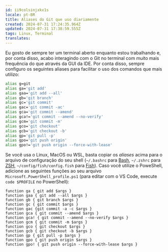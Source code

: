 ```yaml
---
id: ii9colsinjxkx1s
locale: pt-BR
title: Aliases do Git que uso diariamente
created: 2024-07-31 17:24:35.964Z
updated: 2024-07-31 17:38:59.555Z
tags: Linux, Terminal
translates: 
---
```

Eu gosto de sempre ter um terminal aberto enquanto estou trabalhando e, por conta disso, acabo interagindo com o Git no terminal com muito mais frequência do que através da GUI da IDE. Por conta disso, sempre configuro os seguintes aliases para facilitar o uso dos comandos que mais utilizo:

```bash
alias g=git
alias ga='git add'
alias gaa='git add --all'
alias gb='git branch'
alias gc='git commit'
alias gac='git commit -ac'
alias gca='git commit --amend'
alias gca!='git commit --amend --no-verify'
alias gcm='git commit -m'
alias gco='git checkout'
alias gcb='git checkout -b'
alias gp='git pull -p'
alias gpo='git push origin'
alias gpo!='git push origin --force-with-lease'
```

Se você usa o Linux, MacOS ou WSL, basta copiar os _aliases_ acima para o arquivo de configuração do seu shell (`~/.bashrc` para [Bash](https://www.gnu.org/software/bash/), `~/.zshrc` para [ZSH](https://www.zsh.org/), `~/config/fish/config.fish` para [Fish](https://fishshell.com/)). Caso você utilize o PoweShell, adicione as seguintes funções ao seu arquivo `Microsoft.PowerShell_profile.ps1` (para editar com o VS Code, execute `code $PROFILE` no PowerShell):

```pwsh
function ga { git add $args }
function gaa { git add --all $args }
function gb { git branch $args }
function gc { git commit $args }
function gac {git commit -a -c $args }
function gca { git commit --amend $args }
function gca! { git commit --amend --no-verify $args }
function gcm { git commit -m $args }
function gco { git checkout $args }
function gcb { git checkout -b $args }
function gp { git pull -p $args }
function gpo { git push origin $args }
function gpo! { git push origin --force-with-lease $args }
```
